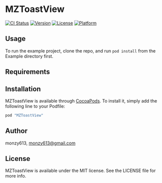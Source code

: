 # MZToastView

[![CI Status](http://img.shields.io/travis/monzy613/MZToastView.svg?style=flat)](https://travis-ci.org/monzy613/MZToastView)
[![Version](https://img.shields.io/cocoapods/v/MZToastView.svg?style=flat)](http://cocoapods.org/pods/MZToastView)
[![License](https://img.shields.io/cocoapods/l/MZToastView.svg?style=flat)](http://cocoapods.org/pods/MZToastView)
[![Platform](https://img.shields.io/cocoapods/p/MZToastView.svg?style=flat)](http://cocoapods.org/pods/MZToastView)

## Usage

To run the example project, clone the repo, and run `pod install` from the Example directory first.

## Requirements

## Installation

MZToastView is available through [CocoaPods](http://cocoapods.org). To install
it, simply add the following line to your Podfile:

```ruby
pod "MZToastView"
```

## Author

monzy613, monzy613@gmail.com

## License

MZToastView is available under the MIT license. See the LICENSE file for more info.
